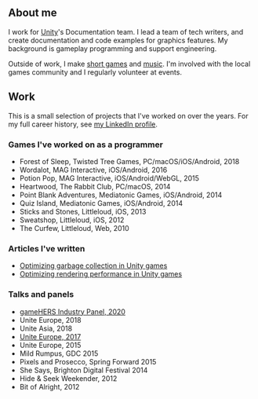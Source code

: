 ## About me

I work for [Unity](http://unity3d.com/)'s Documentation team. I lead a team of tech writers, and create documentation and code examples for graphics features. My background is gameplay programming and support engineering.

Outside of work, I make [short games](https://reallyfancy.itch.io/) and [music](https://fakemice.bandcamp.com/releases). I'm involved with the local games community and I regularly volunteer at events.

## Work

This is a small selection of projects that I've worked on over the years. For my full career history, see [my LinkedIn profile](https://www.linkedin.com/in/kerryturner).

### Games I've worked on as a programmer

* Forest of Sleep, Twisted Tree Games, PC/macOS/iOS/Android, 2018
* Wordalot, MAG Interactive, iOS/Android, 2016
* Potion Pop, MAG Interactive, iOS/Android/WebGL, 2015
* Heartwood, The Rabbit Club, PC/macOS, 2014
* Point Blank Adventures, Mediatonic Games, iOS/Android, 2014
* Quiz Island, Mediatonic Games, iOS/Android, 2014
* Sticks and Stones, Littleloud, iOS, 2013
* Sweatshop, Littleloud, iOS, 2012
* The Curfew, Littleloud, Web, 2010

### Articles I've written

* [Optimizing garbage collection in Unity games](https://unity3d.com/learn/tutorials/temas/performance-optimization/optimizing-garbage-collection-unity-games?playlist=44069)
* [Optimizing rendering performance in Unity games](https://unity3d.com/learn/tutorials/topics/performance-optimization/optimizing-graphics-rendering-unity-games?playlist=44069)

### Talks and panels

* [gameHERS Industry Panel, 2020](https://www.twitch.tv/videos/784915557)
* Unite Europe, 2018
* Unite Asia, 2018
* [Unite Europe, 2017](https://www.youtube.com/watch?v=1e5WY2qf600)
* Unite Europe, 2015
* Mild Rumpus, GDC 2015
* Pixels and Prosecco, Spring Forward 2015
* She Says, Brighton Digital Festival 2014
* Hide & Seek Weekender, 2012
* Bit of Alright, 2012
